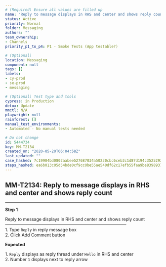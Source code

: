 ```yaml
---
# (Required) Ensure all values are filled up
name: "Reply to message displays in RHS and center and shows reply count"
status: Active
priority: Normal
folder: Messaging
authors: ""
team_ownership: 
- Channels
priority_p1_to_p4: P1 - Smoke Tests (App testable?)

# (Optional)
location: Messaging
component: null
tags: []
labels: 
- cy-prod
- se-prod
- messaging

# (Optional) Test type and tools
cypress: in Production
detox: Update
mmctl: N/A
playwright: null
rainforest: []
manual_test_environments: 
- Automated - No manual tests needed

# Do not change
id: 5444734
key: MM-T2134
created_on: "2020-05-20T06:04:58Z"
last_updated: ""
case_hashed: 7c19904bd0802aabee527687034a50230cbc6ceb3c1d87d194c3525293725e9aaa3ab22bd78b24178ce9cb676e31ef2e
steps_hashed: ea6b013c05d54bde0cf9cc0be55ae540df62c17efb55faa9be839893712b4226bbe2a3e0423a718232b0dcd263317f00
---
```


<!-- (Auto-generated) Based on frontmatter's "key" and "name" -->

## MM-T2134: Reply to message displays in RHS and center and shows reply count

---

**Step 1**

Reply to message displays in RHS and center and shows reply count\
————————————————————————————\
1\. Type `Reply` in reply message box\
2\. Click Add Comment button

**Expected**

1\. `Reply` displays as reply thread under `Hello` in RHS and center\
2\. Number `1` displays next to reply arrow
